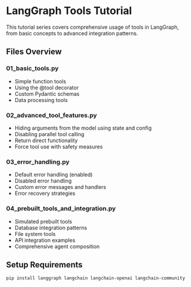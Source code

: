 # LangGraph Tools Tutorial

This tutorial series covers comprehensive usage of tools in LangGraph, from basic concepts to advanced integration patterns.

## Files Overview

### 01_basic_tools.py
- Simple function tools
- Using the @tool decorator
- Custom Pydantic schemas
- Data processing tools

### 02_advanced_tool_features.py
- Hiding arguments from the model using state and config
- Disabling parallel tool calling
- Return direct functionality
- Force tool use with safety measures

### 03_error_handling.py
- Default error handling (enabled)
- Disabled error handling
- Custom error messages and handlers
- Error recovery strategies

### 04_prebuilt_tools_and_integration.py
- Simulated prebuilt tools
- Database integration patterns
- File system tools
- API integration examples
- Comprehensive agent composition

## Setup Requirements

```bash
pip install langgraph langchain langchain-openai langchain-community
